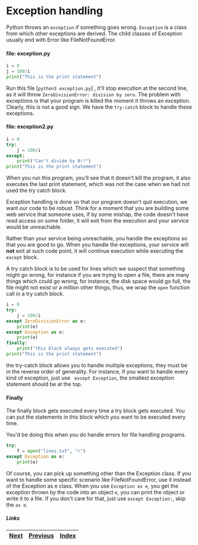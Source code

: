 # Exception handling

Python throws an `exception` if something goes wrong. `Exception` is a class from which other exceptions are derived. The child classes of Exception usually end with Error like FileNotFoundError.

#### file: exception.py
```python
i = 0
j = 100/i
print("This is the print statement")
```

Run this file [`python3 exception.py`] , it'll stop execution at the second line, as it will throw `ZeroDivisionError: division by zero`. The problem with exceptions is that your program is killed the moment it throws an exception. Clearly, this is not a good sign. We have the `try-catch` block to handle these exceptions.

#### file: exception2.py

```python
i = 0
try:
	j = 100/i
except:
	print("Can't divide by 0!!")
print("This is the print statement")
```

When you run this program, you'll see that it doesn't kill the program, it also executes the last print statement, which was not the case when we had not used the try catch block.

Exception handling is done so that our program doesn't quit execution, we want our code to be robust. Think for a moment that you are building some web service that someone uses, if by some mishap, the code doesn't have read access on some folder, it will exit from the execution and your service would be unreachable.

Rather than your service being unreachable, you handle the exceptions so that you are good to go. When you handle the exceptions, your service will **not** exit at such code point, it will continue execution while executing the `except` block.

A try catch block is to be used for lines which we suspect that something might go wrong, for instance if you are trying to open a file, there are many things which could go wrong, for instance, the disk space would go full, the file might not exist or a million other things, thus, we wrap the `open` function call in a try catch block.

```python
i = 0
try:
	j = 100/i
except ZeroDivisionError as e:
	print(e)
except Exception as e:
	print(e)
finally:
	print("this block always gets executed")
print("This is the print statement")
```

the try-catch block allows you to handle multiple exceptions, they must be in the reverse order of generality. For instance, if you want to handle every kind of exception, just use ` except Exception`, the smallest exception statement should be at the top.

#### Finally

The finally block gets executed every time a try block gets executed. You can put the statements in this block which you want to be executed every time.

You'd be doing this when you do handle errors for file handling programs.

```python
try:
	f = open("lines.txt", "r")
except Exception as e:
	print(e)
```

Of course, you can pick up something other than the Exception class. If you want to handle some specific scenario like FileNotFoundError, use it instead of the Exception as e class. When you use `Exception as e`, you get the exception thrown by the code into an object `e`, you can print the object or write it to a file. If you don't care for that, just use `except Exception:`, skip the `as e`.

##### Links

|[Next](9functions.md) | [Previous](7.2examples.md) |  [Index](SUMMARY.md)
| ----| ----| ----| 